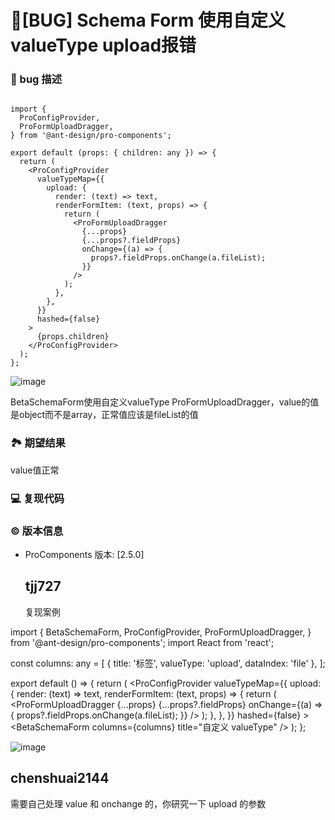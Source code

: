 # 🐛[BUG] Schema Form 使用自定义valueType upload报错

### 🐛 bug 描述

```

import {
  ProConfigProvider,
  ProFormUploadDragger,
} from '@ant-design/pro-components';

export default (props: { children: any }) => {
  return (
    <ProConfigProvider
      valueTypeMap={{
        upload: {
          render: (text) => text,
          renderFormItem: (text, props) => {
            return (
              <ProFormUploadDragger
                {...props}
                {...props?.fieldProps}
                onChange={(a) => {
                  props?.fieldProps.onChange(a.fileList);
                }}
              />
            );
          },
        },
      }}
      hashed={false}
    >
      {props.children}
    </ProConfigProvider>
  );
};
```

![image](https://github.com/ant-design/pro-components/assets/129740535/630cd166-c1f3-4725-abc6-d0f301711187)

BetaSchemaForm使用自定义valueType ProFormUploadDragger，value的值是object而不是array，正常值应该是fileList的值

### 🏞 期望结果

value值正常

### 💻 复现代码

### © 版本信息

- ProComponents 版本: [2.5.0]

  ## tjj727

  复现案例

import {
BetaSchemaForm,
ProConfigProvider,
ProFormUploadDragger,
} from '@ant-design/pro-components';
import React from 'react';

const columns: any = [
{
title: '标签',
valueType: 'upload',
dataIndex: 'file'
},
];

export default () => {
return (
<ProConfigProvider
valueTypeMap={{
        upload: {
          render: (text) => text,
          renderFormItem: (text, props) => {
            return (
              <ProFormUploadDragger
                {...props}
                {...props?.fieldProps}
                onChange={(a) => {
                  props?.fieldProps.onChange(a.fileList);
                }}
/>
);
},
},
}}
hashed={false} >
<BetaSchemaForm<any>
columns={columns}
title="自定义 valueType"
/>
</ProConfigProvider>
);
};

![image](https://github.com/ant-design/pro-components/assets/129740535/d0d885e7-f145-4482-adb0-dfb57ab2a443)

## chenshuai2144

需要自己处理 value 和 onchange 的，你研究一下 upload 的参数
